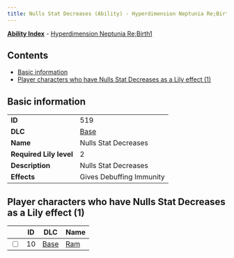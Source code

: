 ```yaml
---
title: Nulls Stat Decreases (Ability) - Hyperdimension Neptunia Re;Birth1
---
```


[**Ability Index**](/neptunia/rb1/ability/index.html) - [Hyperdimension Neptunia Re;Birth1](/neptunia/rb1)

## Contents

- [Basic information](#basic-information)
- [Player characters who have Nulls Stat Decreases as a Lily effect (1)](#player-characters-who-have-nulls-stat-decreases-as-a-lily-effect-1)

## Basic information

|   |   |
| -- | -- |
| **ID** | 519
**DLC** | [Base](/neptunia/rb1/dlc/1-base.html)
**Name** | Nulls Stat Decreases
**Required Lily level** | 2
**Description** | Nulls Stat Decreases
**Effects** | Gives Debuffing Immunity |


## Player characters who have Nulls Stat Decreases as a Lily effect (1)

|    | ID | DLC | Name |
| -- | -- | --- | ---- |
| <input type="checkbox" id="rb1-player-1-10" class="trackbox" /> | 10 | [Base](/neptunia/rb1/dlc/1-base.html) | [Ram](/neptunia/rb1/player/1-10-ram.html) |
